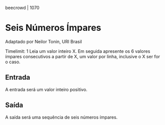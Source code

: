 beecrowd | 1070
# Seis Números Ímpares
Adaptado por Neilor Tonin, URI  Brasil

Timelimit: 1
Leia um valor inteiro X. Em seguida apresente os 6 valores ímpares consecutivos a partir de X, um valor por linha, inclusive o X ser for o caso.

## Entrada
A entrada será um valor inteiro positivo.

## Saída
A saída será uma sequência de seis números ímpares.